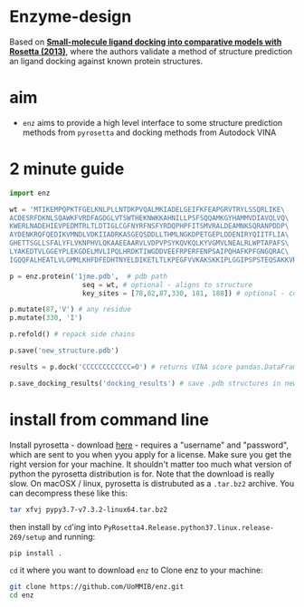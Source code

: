 # Enzyme-design
Based on [**Small-molecule ligand docking into comparative models with Rosetta (2013)**](https://www.ncbi.nlm.nih.gov/pmc/articles/PMC5750396/), where the authors validate a method of structure prediction an ligand docking against known protein structures.  

# aim
- ```enz``` aims to provide a high level interface to some structure prediction methods from ```pyrosetta``` and docking methods from Autodock VINA

# 2 minute guide
```python
import enz

wt = 'MTIKEMPQPKTFGELKNLPLLNTDKPVQALMKIADELGEIFKFEAPGRVTRYLSSQRLIKE\
ACDESRFDKNLSQAWKFVRDFAGDGLVTSWTHEKNWKKAHNILLPSFSQQAMKGYHAMMVDIAVQLVQ\
KWERLNADEHIEVPEDMTRLTLDTIGLCGFNYRFNSFYRDQPHPFITSMVRALDEAMNKSQRANPDDP\
AYDENKRQFQEDIKVMNDLVDKIIADRKASGEQSDDLLTHMLNGKDPETGEPLDDENIRYQIITFLIA\
GHETTSGLLSFALYFLVKNPHVLQKAAEEAARVLVDPVPSYKQVKQLKYVGMVLNEALRLWPTAPAFS\
LYAKEDTVLGGEYPLEKGDELMVLIPQLHRDKTIWGDDVEEFRPERFENPSAIPQHAFKPFGNGQRAC\
IGQQFALHEATLVLGMMLKHFDFEDHTNYELDIKETLTLKPEGFVVKAKSKKIPLGGIPSPSTEQSAKKVRK'

p = enz.protein('1jme.pdb',  # pdb path
                  seq = wt, # optional - aligns to structure
                  key_sites = [78,82,87,330, 181, 188]) # optional - constrain docking to this region

p.mutate(87,'V') # any residue
p.mutate(330, 'I')

p.refold() # repack side chains

p.save('new_structure.pdb')

results = p.dock('CCCCCCCCCCCC=O') # returns VINA score pandas.DataFrame

p.save_docking_results('docking_results') # save .pdb structures in new dir docking_results
```

# install from command line
Install pyrosetta - download [here](http://www.pyrosetta.org/dow) - requires a "username" and "password", which are sent to you when yyou apply for a license. Make sure you get the right version for your machine. It shouldn't matter too much what version of python the pyrosetta distribution is for. Note that the download is really slow. On macOSX / linux, pyrosetta is distrubuted as a ```.tar.bz2``` archive. You can decompress these like this:
```bash
tar xfvj pypy3.7-v7.3.2-linux64.tar.bz2
```
then install by ```cd```'ing into ```PyRosetta4.Release.python37.linux.release-269/setup``` and running:
```bash
pip install .
```
```cd``` it where you want to download ```enz``` to
Clone enz to your machine:
```bash
git clone https://github.com/UoMMIB/enz.git
cd enz
```

